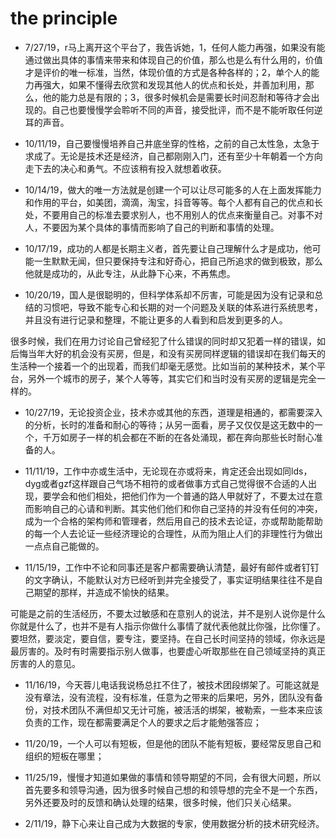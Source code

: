 # the principle

- 7/27/19，r马上离开这个平台了，我告诉她，1，任何人能力再强，如果没有能通过做出具体的事情来带来和体现自己的价值，那么也是么有什么用的，价值才是评价的唯一标准，当然，体现价值的方式是各种各样的；2，单个人的能力再强大，如果不懂得去欣赏和发现其他人的优点和长处，并善加利用，那么，他的能力总是有限的；3，很多时候机会是需要长时间忍耐和等待才会出现的。自己也要慢慢学会聆听不同的声音，接受批评，而不是不能听取任何逆耳的声音。 

- 10/11/19，自己要慢慢培养自己井底坐穿的性格，之前的自己太性急，太急于求成了。无论是技术还是经济，自己都刚刚入门，还有至少十年朝着一个方向走下去的决心和勇气。不应该稍有投入就想着收获。

- 10/14/19，做大的唯一方法就是创建一个可以让尽可能多的人在上面发挥能力和作用的平台，如美团，滴滴，淘宝，抖音等等。每个人都有自己的优点和长处，不要用自己的标准去要求别人，也不用别人的优点来衡量自己。对事不对人，不要因为某个具体的事情而影响了自己的判断和事情的处理。

- 10/17/19，成功的人都是长期主义者，首先要让自己理解什么才是成功，他可能一生默默无闻，但只要保持专注和好奇心，把自己所追求的做到极致，那么他就是成功的，从此专注，从此静下心来，不再焦虑。

- 10/20/19，国人是很聪明的，但科学体系却不厉害，可能是因为没有记录和总结的习惯吧，导致不能专心和长期的对一个问题及关联的体系进行系统思考，并且没有进行记录和整理，不能让更多的人看到和启发到更多的人。

很多时候，我们在用力讨论自己曾经犯了什么错误的同时却又犯着一样的错误，如后悔当年大好的机会没有买房，但是，和没有买房同样逻辑的错误却在我们每天的生活种一个接着一个的出现着，而我们却毫无感觉。比如当前的某种技术，某个平台，另外一个城市的房子，某个人等等，其实它们和当时没有买房的逻辑是完全一样的。

- 10/27/19，无论投资企业，技术亦或其他的东西，道理是相通的，都需要深入的分析，长时的准备和耐心的等待；从另一面看，房子又仅仅是这无数中的一个，千万如房子一样的机会都在不断的在各处涌现，都在奔向那些长时耐心准备的人。

- 11/11/19，工作中亦或生活中，无论现在亦或将来，肯定还会出现如同lds，dyg或者gzf这样跟自己气场不相符的或者做事方式自己觉得很不合适的人出现，要学会和他们相处，把他们作为一个普通的路人甲就好了，不要太过在意而影响自己的心请和判断。其实他们他们和你自己坚持的并没有任何的冲突，成为一个合格的架构师和管理者，然后用自己的技术去论证，亦或帮助能帮助的每一个人去论证一些经济理论的合理性，从而为阻止人们的非理性行为做出一点点自己能做的。

- 11/15/19，工作中不论和同事还是客户都需要确认清楚，最好有邮件或者钉钉的文字确认，不能默认对方已经听到并完全接受了，事实证明结果往往不是自己期望的那样，并造成不愉快的结果。

可能是之前的生活经历，不要太过敏感和在意别人的说法，并不是别人说你是什么你就是什么了，也并不是有人指示你做什么事情了就代表他就比你强，比你懂了。要坦然，要淡定，要自信，要专注，要坚持。在自己长时间坚持的领域，你永远是最厉害的。及时有时需要指示别人做事，也要虚心听取那些在自己领域坚持的真正厉害的人的意见。

- 11/16/19，今天蓉儿电话我说杨总扛不住了，被技术团段绑架了。可能这就是没有章法，没有流程，没有标准，任意为之带来的后果吧，另外，团队没有备份，对技术团队不满但却又无计可施，被活活的绑架，被勒索，一些本来应该负责的工作，现在都需要满足个人的要求之后才能勉强答应；

- 11/20/19，一个人可以有短板，但是他的团队不能有短板，要经常反思自己和组织的短板在哪里；

- 11/25/19，慢慢才知道如果做的事情和领导期望的不同，会有很大问题，所以首先要多和领导沟通，因为很多时候自己想的和领导想的完全不是一个东西，另外还要及时的反馈和确认处理的结果，很多时候，他们只关心结果。

- 2/11/19，静下心来让自己成为大数据的专家，使用数据分析的技术研究经济。

